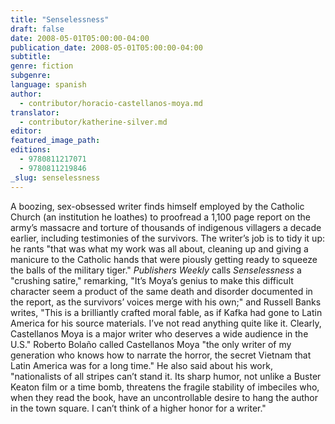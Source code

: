 ```yaml
---
title: "Senselessness"
draft: false
date: 2008-05-01T05:00:00-04:00
publication_date: 2008-05-01T05:00:00-04:00
subtitle:
genre: fiction
subgenre:
language: spanish
author:
  - contributor/horacio-castellanos-moya.md
translator:
  - contributor/katherine-silver.md
editor:
featured_image_path:
editions:
  - 9780811217071
  - 9780811219846
_slug: senselessness
---
```


A boozing, sex-obsessed writer finds himself employed by the Catholic Church (an institution he loathes) to proofread a 1,100 page report on the army’s massacre and torture of thousands of indigenous villagers a decade earlier, including testimonies of the survivors. The writer’s job is to tidy it up: he rants "that was what my work was all about, cleaning up and giving a manicure to the Catholic hands that were piously getting ready to squeeze the balls of the military tiger." _Publishers Weekly_ calls _Senselessness_ a "crushing satire," remarking, "It’s Moya’s genius to make this difficult character seem a product of the same death and disorder documented in the report, as the survivors’ voices merge with his own;" and Russell Banks writes, "This is a brilliantly crafted moral fable, as if Kafka had gone to Latin America for his source materials. I’ve not read anything quite like it. Clearly, Castellanos Moya is a major writer who deserves a wide audience in the U.S." Roberto Bolaño called Castellanos Moya "the only writer of my generation who knows how to narrate the horror, the secret Vietnam that Latin America was for a long time." He also said about his work, "nationalists of all stripes can’t stand it. Its sharp humor, not unlike a Buster Keaton film or a time bomb, threatens the fragile stability of imbeciles who, when they read the book, have an uncontrollable desire to hang the author in the town square. I can’t think of a higher honor for a writer."

